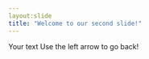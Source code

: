 ```yaml
--- 
layout:slide 
title: "Welcome to our second slide!"
---
```

Your text
Use the left arrow to go back!
